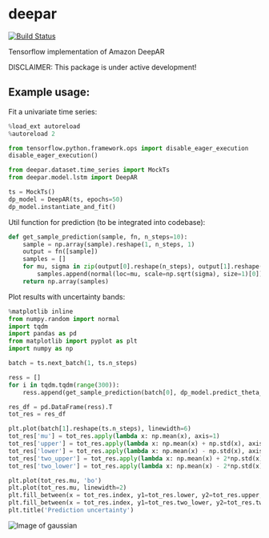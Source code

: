 # deepar

[![Build Status](https://travis-ci.com/arrigonialberto86/deepar.svg?branch=master)](https://travis-ci.com/arrigonialberto86/deepar)

Tensorflow implementation of Amazon DeepAR

DISCLAIMER: This package is under active development!

## Example usage:
Fit a univariate time series:
```python
%load_ext autoreload
%autoreload 2

from tensorflow.python.framework.ops import disable_eager_execution
disable_eager_execution()

from deepar.dataset.time_series import MockTs
from deepar.model.lstm import DeepAR

ts = MockTs()
dp_model = DeepAR(ts, epochs=50)
dp_model.instantiate_and_fit()
```
Util function for prediction (to be integrated into codebase):
```python
def get_sample_prediction(sample, fn, n_steps=10):
    sample = np.array(sample).reshape(1, n_steps, 1)
    output = fn([sample])
    samples = []
    for mu, sigma in zip(output[0].reshape(n_steps), output[1].reshape(n_steps)):
        samples.append(normal(loc=mu, scale=np.sqrt(sigma), size=1)[0])
    return np.array(samples)
```

Plot results with uncertainty bands:
```python
%matplotlib inline
from numpy.random import normal
import tqdm
import pandas as pd
from matplotlib import pyplot as plt
import numpy as np

batch = ts.next_batch(1, ts.n_steps)

ress = []
for i in tqdm.tqdm(range(300)):
    ress.append(get_sample_prediction(batch[0], dp_model.predict_theta_from_input, n_steps=ts.n_steps))

res_df = pd.DataFrame(ress).T
tot_res = res_df

plt.plot(batch[1].reshape(ts.n_steps), linewidth=6)
tot_res['mu'] = tot_res.apply(lambda x: np.mean(x), axis=1)
tot_res['upper'] = tot_res.apply(lambda x: np.mean(x) + np.std(x), axis=1)
tot_res['lower'] = tot_res.apply(lambda x: np.mean(x) - np.std(x), axis=1)
tot_res['two_upper'] = tot_res.apply(lambda x: np.mean(x) + 2*np.std(x), axis=1)
tot_res['two_lower'] = tot_res.apply(lambda x: np.mean(x) - 2*np.std(x), axis=1)

plt.plot(tot_res.mu, 'bo')
plt.plot(tot_res.mu, linewidth=2)
plt.fill_between(x = tot_res.index, y1=tot_res.lower, y2=tot_res.upper, alpha=0.5)
plt.fill_between(x = tot_res.index, y1=tot_res.two_lower, y2=tot_res.two_upper, alpha=0.5)
plt.title('Prediction uncertainty')
```

![Image of gaussian](imgs/prediction.png)
